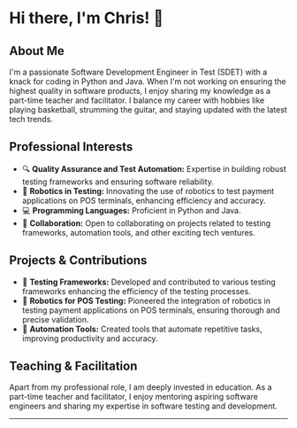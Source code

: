 # Hi there, I'm Chris! 👋

## About Me

I'm a passionate Software Development Engineer in Test (SDET) with a knack for coding in Python and Java. When I'm not working on ensuring the highest quality in software products, I enjoy sharing my knowledge as a part-time teacher and facilitator. I balance my career with hobbies like playing basketball, strumming the guitar, and staying updated with the latest tech trends.

## Professional Interests

- 🔍 **Quality Assurance and Test Automation:** Expertise in building robust testing frameworks and ensuring software reliability.
- 🤖 **Robotics in Testing:** Innovating the use of robotics to test payment applications on POS terminals, enhancing efficiency and accuracy.
- 💻 **Programming Languages:** Proficient in Python and Java.
- 🤝 **Collaboration:** Open to collaborating on projects related to testing frameworks, automation tools, and other exciting tech ventures.

## Projects & Contributions

- 🌟 **Testing Frameworks:** Developed and contributed to various testing frameworks enhancing the efficiency of the testing processes.
- 🤖 **Robotics for POS Testing:** Pioneered the integration of robotics in testing payment applications on POS terminals, ensuring thorough and precise validation.
- 🚀 **Automation Tools:** Created tools that automate repetitive tasks, improving productivity and accuracy.

## Teaching & Facilitation

Apart from my professional role, I am deeply invested in education. As a part-time teacher and facilitator, I enjoy mentoring aspiring software engineers and sharing my expertise in software testing and development.


---

<!---
bbchriscesar/bbchriscesar is a ✨ special ✨ repository because its `README.md` (this file) appears on your GitHub profile.
You can click the Preview link to take a look at your changes.
--->
